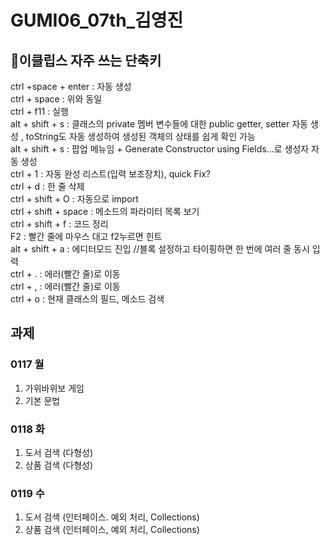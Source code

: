 # GUMI06_07th_김영진

## 📌이클립스 자주 쓰는 단축키
ctrl +space  + enter : 자동 생성 <br>
ctrl + space : 위와 동일 <br>
ctrl + f11 : 실행 <br>
alt + shift + s  : 클래스의 private 멤버 변수들에 대한 public getter, setter 자동 생성 , toString도 자동 생성하여 생성된 객체의 상태를 쉽게 확인 가능 <br>
alt + shift + s : 팝업 메뉴임 + Generate Constructor using Fields...로 생성자 자동 생성 <br>
ctrl + 1 : 자동 완성 리스트(입력 보조장치), quick Fix? <br>
ctrl + d : 한 줄 삭제 <br>
ctrl + shift + O : 자동으로 import <br>
ctrl + shift + space : 메소드의 파라미터 목록 보기 <br>
ctrl + shift + f : 코드 정리 <br>
F2 : 빨간 줄에 마우스 대고 f2누르면 힌트 <br>
alt + shift + a : 에디터모드 진입 //블록 설정하고 타이핑하면 한 번에 여러 줄 동시 입력 <br>
ctrl + . : 에러(빨간 줄)로 이동 <br>
ctrl + , : 에러(빨간 줄)로 이동 <br>
ctrl + o : 현재 클래스의 필드, 메소드 검색 <br>

## 과제
### 0117 월
1. 가위바위보 게임
2. 기본 문법

### 0118 화
1. 도서 검색 (다형성)
2. 상품 검색 (다형성)

### 0119 수
1. 도서 검색 (인터페이스. 예외 처리, Collections)
2. 상품 검색 (인터페이스, 예외 처리, Collections)
